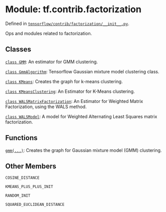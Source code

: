 <div itemscope itemtype="http://developers.google.com/ReferenceObject">
<meta itemprop="name" content="tf.contrib.factorization" />
<meta itemprop="property" content="COSINE_DISTANCE"/>
<meta itemprop="property" content="KMEANS_PLUS_PLUS_INIT"/>
<meta itemprop="property" content="RANDOM_INIT"/>
<meta itemprop="property" content="SQUARED_EUCLIDEAN_DISTANCE"/>
</div>

# Module: tf.contrib.factorization



Defined in [`tensorflow/contrib/factorization/__init__.py`](https://www.tensorflow.org/code/tensorflow/contrib/factorization/__init__.py).

Ops and modules related to factorization.

## Classes

[`class GMM`](../../tf/contrib/factorization/GMM.md): An estimator for GMM clustering.

[`class GmmAlgorithm`](../../tf/contrib/factorization/GmmAlgorithm.md): Tensorflow Gaussian mixture model clustering class.

[`class KMeans`](../../tf/contrib/factorization/KMeans.md): Creates the graph for k-means clustering.

[`class KMeansClustering`](../../tf/contrib/factorization/KMeansClustering.md): An Estimator for K-Means clustering.

[`class WALSMatrixFactorization`](../../tf/contrib/factorization/WALSMatrixFactorization.md): An Estimator for Weighted Matrix Factorization, using the WALS method.

[`class WALSModel`](../../tf/contrib/factorization/WALSModel.md): A model for Weighted Alternating Least Squares matrix factorization.

## Functions

[`gmm(...)`](../../tf/contrib/factorization/gmm.md): Creates the graph for Gaussian mixture model (GMM) clustering.

## Other Members

`COSINE_DISTANCE`

`KMEANS_PLUS_PLUS_INIT`

`RANDOM_INIT`

`SQUARED_EUCLIDEAN_DISTANCE`

